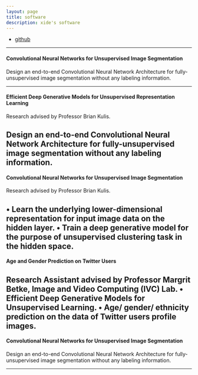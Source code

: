 ```yaml
---
layout: page
title: software
description: xide's software
---
```


<div class="navbar">
    <div class="navbar-inner">
        <ul class="nav">
            <li><a href="https://github.com/xidexia">github</a></li>
        </ul>
    </div>
</div>

---


#### <a name="Segmentation"></a>Convolutional Neural Networks for Unsupervised Image Segmentation
Design an end-to-end Convolutional Neural Network Architecture for fully-unsupervised image segmentation without any labeling information.

---

#### <a name="Segmentation"></a>Efficient Deep Generative Models for Unsupervised Representation Learning
Research advised by Professor Brian Kulis.

Design an end-to-end Convolutional Neural Network Architecture for fully-unsupervised image segmentation without any labeling information.
---


#### <a name="clustering"></a>Convolutional Neural Networks for Unsupervised Image Segmentation
Research advised by Professor Brian Kulis.

• Learn the underlying lower-dimensional representation for input image data on the hidden layer.
• Train a deep generative model for the purpose of unsupervised clustering task in the hidden space.
---


#### <a name="Twitter"></a>Age and Gender Prediction on Twitter Users
Research Assistant advised by Professor Margrit Betke, Image and Video Computing (IVC) Lab.
• Efficient Deep Generative Models for Unsupervised Learning.
• Age/ gender/ ethnicity prediction on the data of Twitter users profile images.
---


#### <a name="Segmentation"></a>Convolutional Neural Networks for Unsupervised Image Segmentation
Design an end-to-end Convolutional Neural Network Architecture for fully-unsupervised image segmentation without any labeling information.



---

